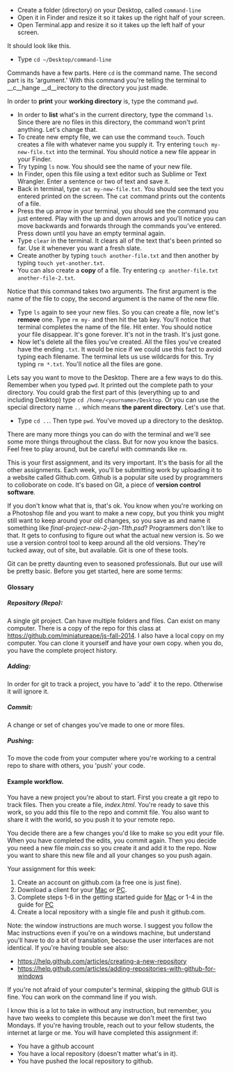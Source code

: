 
- Create a folder (directory) on your Desktop, called `command-line`
- Open it in Finder and resize it so it takes up the right half of your screen.
- Open Terminal.app and resize it so it takes up the left half of your screen.

It should look like this.

- Type `cd ~/Desktop/command-line`

Commands have a few parts. Here `cd` is the command name. The second part is its 'argument.' With this command you're telling the terminal to __c__hange __d__irectory to the directory you just made.

In order to __print__ your __working directory__ is, type the command `pwd`. 

- In order to __list__ what's in the current directory, type the command `ls`. Since there are no files in this directory, the command won't print anything. Let's change that.
- To create new empty file, we can use the command `touch`. Touch creates a file with whatever name you supply it. Try entering `touch my-new-file.txt` into the terminal. You should notice a new file appear in your Finder.
- Try typing `ls` now. You should see the name of your new file.
- In Finder, open this file using a text editor such as Sublime or Text Wrangler. Enter a sentence or two of text and save it.
- Back in terminal, type `cat my-new-file.txt`. You should see the text you entered printed on the screen. The `cat` command prints out the contents of a file.
- Press the up arrow in your terminal, you should see the command you just entered. Play with the up and down arrows and you'll notice you can move backwards and forwards through the commands you've entered. Press down until you have an empty terminal again.
- Type `clear` in the terminal. It clears all of the text that's been printed so far. Use it whenever you want a fresh slate.
- Create another by typing `touch another-file.txt` and then another by typing `touch yet-another.txt`.
- You can also create a __copy__ of a file. Try entering `cp another-file.txt another-file-2.txt`. 

Notice that this command takes two arguments. The first argument is the name of the file to copy, the second argument is the name of the new file.

- Type `ls` again to see your new files. So you can create a file, now let's __remove__ one. Type `rm my-` and then hit the tab key. You'll notice that terminal completes the name of the file. Hit enter. You should notice your file disappear. It's gone forever. It's not in the trash. It's just gone.
- Now let's delete all the files you've created. All the files you've created have the ending `.txt`. It would be nice if we could use this fact to avoid typing each filename. The terminal lets us use wildcards for this. Try typing `rm *.txt`. You'll notice all the files are gone.

Lets say you want to move to the Desktop. There are a few ways to do this. Remember when you typed `pwd`. It printed out the complete path to your directory. You could grab the first part of this (everything up to and including Desktop) type `cd /home/<yourname>/Desktop`. Or you can use the special directory name `..` which means __the parent directory__. Let's use that.

- Type `cd ..`. Then type `pwd`. You've moved up a directory to the desktop.

There are many more things you can do with the terminal and we'll see some more things throughout the class. But for now you know the basics. Feel free to play around, but be careful with commands like `rm`. 


This is your first assignment, and its very important.
It's the basis for all the other assignments. Each week, you'll be submitting work
by uploading it to a website called Github.com. Github is a popular site used by programmers to 
colloborate on code. It's based on Git, a piece of __version control software__. 

If you don't know what that is, that's ok. You know when you're working on a Photoshop file and you want to make a new copy, but you
think you might still want to keep around your old changes, so you save as and name it something like _final-project-new-2-jan-11th.psd_? Programmers don't like to that.
It gets to confusing to figure out what the actual new version is. So we use a version control tool to keep around all the old versions. They're tucked away, out of site, but available. Git is one of these tools.

Git can be pretty daunting even to seasoned professionals. But our use will be pretty basic. Before you get started, here are some terms:

#### Glossary

##### Repository (Repo):
A single git project. Can have multiple folders and files. Can exist on many computer. There is a copy of the repo for this class at https://github.com/miniatureape/js-fall-2014. I also have a local copy on my computer. You can clone it yourself and have your own copy. when you do, you have the complete project history.

##### Adding:
In order for git to track a project, you have to 'add' it to the repo. Otherwise it will ignore it.

##### Commit:
A change or set of changes you've made to one or more files.

##### Pushing:
To move the code from your computer where you're working to a central repo to share with others, you 'push' your code.

#### Example workflow.

You have a new project you're about to start. First you create a git repo to track files. Then you create a file, _index.html_. You're ready to save this work, so you add this file to the repo and commit file. You also want to share it with the world, so you push it to your remote repo. 

You decide there are a few changes you'd like to make so you edit your file. When you have completed the edits, you commit again. Then you decide you need a new file _main.css_ so you create it and add it to the repo. Now you want to share this new file and all your changes so you push again.


Your assignment for this week:

1. Create an account on github.com (a free one is just fine).
2. Download a client for your [Mac](https://mac.github.com/) or [PC](https://windows.github.com/).
3. Complete steps 1-6 in the getting started guide for [Mac](https://mac.github.com/help.html) or 1-4 in the guide for [PC](https://help.github.com/articles/getting-started-with-github-for-windows) 
4. Create a local repository with a single file and push it github.com.

Note: the window instructions are much worse. I suggest you follow the Mac instructions even if you're on a windows machine, but understand you'll have to do a bit of translation, because the user interfaces are not identical. If you're having trouble see also:

- https://help.github.com/articles/creating-a-new-repository
- https://help.github.com/articles/adding-repositories-with-github-for-windows

If you're not afraid of your computer's terminal, skipping the github GUI is fine. You can work on the command line if you wish.

I know this is a lot to take in without any instruction, but remember, you have two weeks to complete this because we don't meet the first two Mondays. If you're having trouble, reach out to your fellow students, the internet at large or me. You will have completed this assignment if:

- You have a github account
- You have a local repository (doesn't matter what's in it).
- You have pushed the local repository to github.
